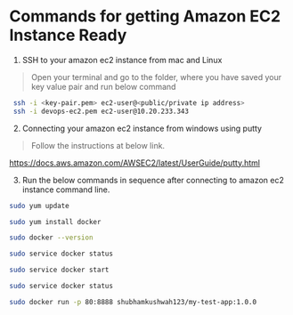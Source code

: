 # Commands for getting Amazon EC2 Instance Ready

1) SSH to your amazon ec2 instance from mac and Linux
  > Open your terminal and go to the folder, where you have saved your key value pair and run below command

 ```bash
  ssh -i <key-pair.pem> ec2-user@<public/private ip address>
  ssh -i devops-ec2.pem ec2-user@10.20.233.343
```
2) Connecting your amazon ec2 instance from windows using putty
  > Follow the instructions at below link.
  
  https://docs.aws.amazon.com/AWSEC2/latest/UserGuide/putty.html
  
  
3) Run the below commands in sequence after connecting to amazon ec2 instance command line.
 ```bash
 sudo yum update
 
 sudo yum install docker
 
 sudo docker --version
 
 sudo service docker status
 
 sudo service docker start
 
 sudo service docker status
 
 sudo docker run -p 80:8888 shubhamkushwah123/my-test-app:1.0.0
```

